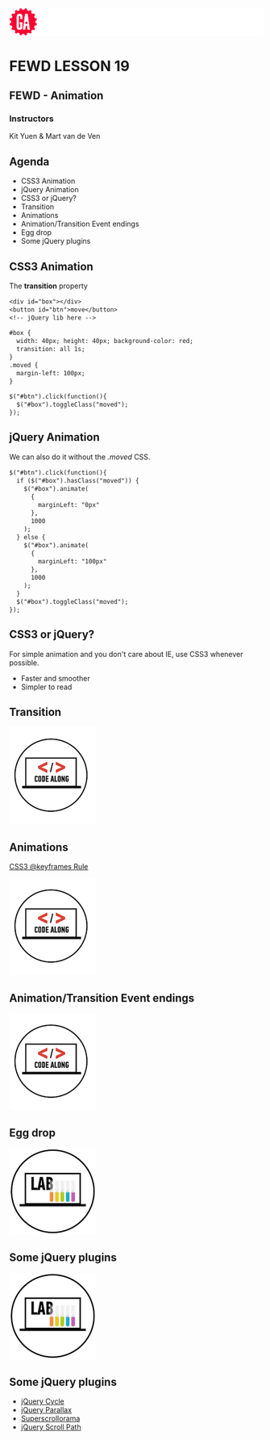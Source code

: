 ![General Assembly](../assets/images/ga.png)
# FEWD LESSON 19

## FEWD - Animation

### Instructors
Kit Yuen & Mart van de Ven



## Agenda
<aside class="notes"></aside>

* CSS3 Animation
* jQuery Animation
* CSS3 or jQuery?
* Transition
* Animations
* Animation/Transition Event endings
* Egg drop
* Some jQuery plugins



## CSS3 Animation
<aside class="notes"></aside>

The __transition__ property

```
<div id="box"></div>
<button id="btn">move</button>
<!-- jQuery lib here -->
```

```
#box {
  width: 40px; height: 40px; background-color: red;
  transition: all 1s;
}
.moved {
  margin-left: 100px;
}
```

```
$("#btn").click(function(){
  $("#box").toggleClass("moved");
});
```



## jQuery Animation
<aside class="notes"></aside>

We can also do it without the _.moved_ CSS.

```
$("#btn").click(function(){
  if ($("#box").hasClass("moved")) {
    $("#box").animate(
      {
        marginLeft: "0px"
      },
      1000
    );
  } else {
    $("#box").animate(
      {
        marginLeft: "100px"
      },
      1000
    );
  }
  $("#box").toggleClass("moved");
});
```



## CSS3 or jQuery?
<aside class="notes"></aside>

For simple animation and you don't care about IE, use CSS3 whenever possible.

* Faster and smoother
* Simpler to read



## Transition
<aside class="notes"></aside>

![GeneralAssemb.ly](../assets/images/icons/code_along.png)



## Animations
<aside class="notes"></aside>

[CSS3 @keyframes Rule](http://www.w3schools.com/cssref/css3_pr_animation-keyframes.asp)

![GeneralAssemb.ly](../assets/images/icons/code_along.png)



## Animation/Transition Event endings
<aside class="notes"></aside>

![GeneralAssemb.ly](../assets/images/icons/code_along.png)



## Egg drop
<aside class="notes"></aside>

![GeneralAssemb.ly](../assets/images/icons/exercise_icon_md.png)



## Some jQuery plugins
<aside class="notes"></aside>

![GeneralAssemb.ly](../assets/images/icons/exercise_icon_md.png)



## Some jQuery plugins
<aside class="notes"></aside>

* [jQuery Cycle](http://jquery.malsup.com/cycle/)
* [jQuery Parallax](http://www.ianlunn.co.uk/plugins/jquery-parallax/)
* [Superscrollorama](http://johnpolacek.github.io/superscrollorama/)
* [jQuery Scroll Path](http://joelb.me/scrollpath/) 